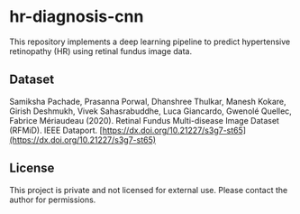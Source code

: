 # hr-diagnosis-cnn
This repository implements a deep learning pipeline to predict hypertensive retinopathy (HR) using retinal fundus image data.

## Dataset
Samiksha Pachade, Prasanna Porwal, Dhanshree Thulkar, Manesh Kokare, Girish Deshmukh, Vivek Sahasrabuddhe, Luca Giancardo, Gwenolé Quellec, Fabrice Mériaudeau (2020). Retinal Fundus Multi-disease Image Dataset (RFMiD). IEEE Dataport. [https://dx.doi.org/10.21227/s3g7-st65](https://dx.doi.org/10.21227/s3g7-st65)

## License
This project is private and not licensed for external use. Please contact the author for permissions.
